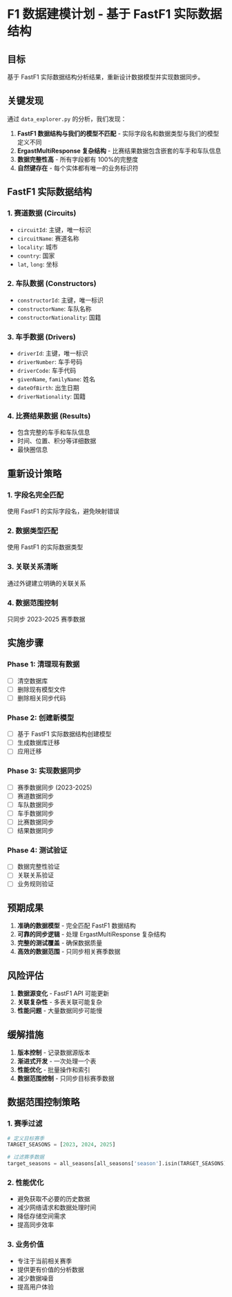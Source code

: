 # F1 数据建模计划 - 基于 FastF1 实际数据结构

## 目标

基于 FastF1 实际数据结构分析结果，重新设计数据模型并实现数据同步。

## 关键发现

通过 `data_explorer.py` 的分析，我们发现：

1. **FastF1 数据结构与我们的模型不匹配** - 实际字段名和数据类型与我们的模型定义不同
2. **ErgastMultiResponse 复杂结构** - 比赛结果数据包含嵌套的车手和车队信息
3. **数据完整性高** - 所有字段都有 100%的完整度
4. **自然键存在** - 每个实体都有唯一的业务标识符

## FastF1 实际数据结构

### 1. 赛道数据 (Circuits)

- `circuitId`: 主键，唯一标识
- `circuitName`: 赛道名称
- `locality`: 城市
- `country`: 国家
- `lat`, `long`: 坐标

### 2. 车队数据 (Constructors)

- `constructorId`: 主键，唯一标识
- `constructorName`: 车队名称
- `constructorNationality`: 国籍

### 3. 车手数据 (Drivers)

- `driverId`: 主键，唯一标识
- `driverNumber`: 车手号码
- `driverCode`: 车手代码
- `givenName`, `familyName`: 姓名
- `dateOfBirth`: 出生日期
- `driverNationality`: 国籍

### 4. 比赛结果数据 (Results)

- 包含完整的车手和车队信息
- 时间、位置、积分等详细数据
- 最快圈信息

## 重新设计策略

### 1. 字段名完全匹配

使用 FastF1 的实际字段名，避免映射错误

### 2. 数据类型匹配

使用 FastF1 的实际数据类型

### 3. 关联关系清晰

通过外键建立明确的关联关系

### 4. 数据范围控制

只同步 2023-2025 赛季数据

## 实施步骤

### Phase 1: 清理现有数据

- [ ] 清空数据库
- [ ] 删除现有模型文件
- [ ] 删除相关同步代码

### Phase 2: 创建新模型

- [ ] 基于 FastF1 实际数据结构创建模型
- [ ] 生成数据库迁移
- [ ] 应用迁移

### Phase 3: 实现数据同步

- [ ] 赛季数据同步 (2023-2025)
- [ ] 赛道数据同步
- [ ] 车队数据同步
- [ ] 车手数据同步
- [ ] 比赛数据同步
- [ ] 结果数据同步

### Phase 4: 测试验证

- [ ] 数据完整性验证
- [ ] 关联关系验证
- [ ] 业务规则验证

## 预期成果

1. **准确的数据模型** - 完全匹配 FastF1 数据结构
2. **可靠的同步逻辑** - 处理 ErgastMultiResponse 复杂结构
3. **完整的测试覆盖** - 确保数据质量
4. **高效的数据范围** - 只同步相关赛季数据

## 风险评估

1. **数据源变化** - FastF1 API 可能更新
2. **关联复杂性** - 多表关联可能复杂
3. **性能问题** - 大量数据同步可能慢

## 缓解措施

1. **版本控制** - 记录数据源版本
2. **渐进式开发** - 一次处理一个表
3. **性能优化** - 批量操作和索引
4. **数据范围控制** - 只同步目标赛季数据

## 数据范围控制策略

### 1. 赛季过滤

```python
# 定义目标赛季
TARGET_SEASONS = [2023, 2024, 2025]

# 过滤赛季数据
target_seasons = all_seasons[all_seasons['season'].isin(TARGET_SEASONS)]
```

### 2. 性能优化

- 避免获取不必要的历史数据
- 减少网络请求和数据处理时间
- 降低存储空间需求
- 提高同步效率

### 3. 业务价值

- 专注于当前相关赛季
- 提供更有价值的分析数据
- 减少数据噪音
- 提高用户体验
